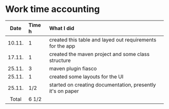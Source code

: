 # Work time accounting

| Date | Time h | What I did  |
| :----:|:-----| :-----|
| 10.11. | 1   | created this table and layed out requirements for the app |
| 17.11. | 1   | created the maven project and some class structure |
| 25.11. | 3   | maven plugin fiasco |
| 25.11. | 1   | created some layouts for the UI |
| 25.11. | 1/2 | started on creating documentation, presently it's on paper |
| Total  | 6 1/2  | | 
